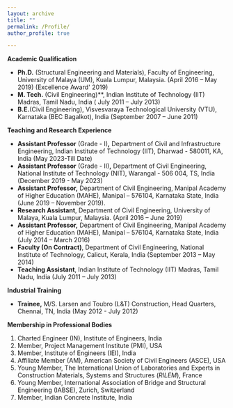 ```yaml
---
layout: archive
title: ""
permalink: /Profile/
author_profile: true

---
```


**Academic Qualification** 

- **Ph.D.** (Structural Engineering and Materials), Faculty of Engineering, University of Malaya (UM), Kuala Lumpur, Malaysia. (April 2016 – May 2019) (Excellence Award' 2019)
- **M. Tech.** (Civil Engineering)**, Indian Institute of Technology (IIT) Madras, Tamil Nadu, India ( July 2011 – July 2013) 
- **B.E.**(Civil Engineering), Visvesvaraya Technological University (VTU), Karnataka (BEC Bagalkot), India (September 2007 – June 2011)

 **Teaching and Research Experience**
- **Assistant Professor** (Grade - I)**,** Department of Civil and Infrastructure Engineering, Indian Institute of Technology (IIT), Dharwad - 580011, KA, India (May 2023-Till Date)
- **Assistant Professor** (Grade - II)**,** Department of Civil Engineering, National Institute of Technology (NIT), Warangal - 506 004, TS, India (December 2019 - May 2023)
- **Assistant Professor,** Department of Civil Engineering, Manipal Academy of Higher Education  (MAHE), Manipal – 576104, Karnataka State, India (June 2019 – November  2019).
- **Research Assistant**, Department of Civil Engineering, University of Malaya, Kuala Lumpur, Malaysia. (April 2016 – June 2019)
- **Assistant Professor,** Department of Civil Engineering, Manipal Academy of Higher Education  (MAHE), Manipal – 576104, Karnataka State, India (July 2014 – March  2016)
- **Faculty (On Contract)**, Department of Civil Engineering, National Institute of Technology, Calicut, Kerala, India (September 2013 – May 2014)
- **Teaching Assistant**, Indian Institute of Technology (IIT) Madras, Tamil Nadu, India (July 2011 – July 2013)

**Industrial Training**
-  **Trainee,** M/S. Larsen and Toubro (L&T) Construction, Head Quarters, Chennai, TN, India (May 2012 - July 2012)

 **Membership in Professional Bodies**
1. Charted Engineer (IN), Institute of Engineers, India 
2. Member, Project Management Institute (PMI), USA 
3. Member, Institute of Engineers (IEI), India 
4. Affiliate Member (AM), American Society of Civil Engineers (ASCE), USA
5. Young Member, The International Union of Laboratories and Experts in Construction Materials, Systems and Structures (*RILEM*), France
6. Young Member, International Association of Bridge and Structural Engineering (IABSE), Zurich, Switzerland
7. Member, Indian Concrete Institute, India 
